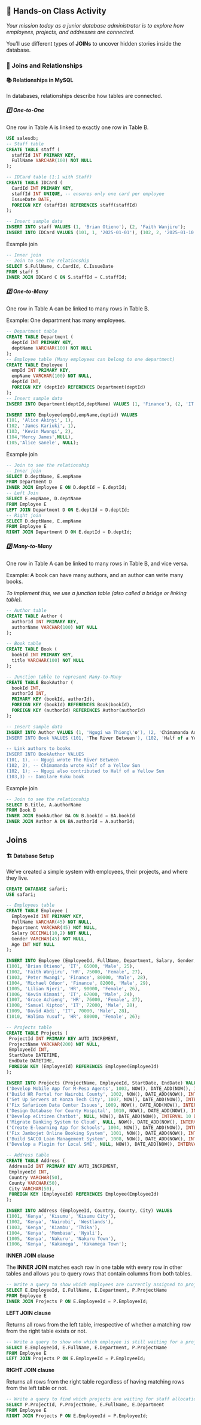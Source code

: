 ## 🎯 Hands-on Class Activity
_Your mission today as a junior database administrator is to explore how employees, projects, and addresses are connected._

You’ll use different types of **JOINs** to uncover hidden stories inside the database.
### 🚀 Joins and Relationships
#### 📚 Relationships in MySQL
In databases, relationships describe how tables are connected.
##### 1️⃣ One-to-One
One row in Table A is linked to exactly one row in Table B.
```sql
USE salesdb;
-- Staff table
CREATE TABLE staff (
  staffId INT PRIMARY KEY,
  FullName VARCHAR(100) NOT NULL
);

-- IDCard table (1:1 with Staff)
CREATE TABLE IDCard (
  CardId INT PRIMARY KEY,
  staffId INT UNIQUE, -- ensures only one card per employee
  IssueDate DATE,
  FOREIGN KEY (staffId) REFERENCES staff(staffId)
);

-- Insert sample data
INSERT INTO staff VALUES (1, 'Brian Otieno'), (2, 'Faith Wanjiru');
INSERT INTO IDCard VALUES (101, 1, '2025-01-01'), (102, 2, '2025-01-10');
```
Example join
```sql
-- Inner join
-- Join to see the relationship
SELECT S.FullName, C.CardId, C.IssueDate
FROM staff S
INNER JOIN IDCard C ON S.staffId = C.staffId;
```
##### 2️⃣ One-to-Many

One row in Table A can be linked to many rows in Table B.

Example: One department has many employees.
```sql
-- Department table
CREATE TABLE Department (
  deptId INT PRIMARY KEY,
  deptName VARCHAR(100) NOT NULL
);
-- Employee table (Many employees can belong to one department)
CREATE TABLE Employee (
  empId INT PRIMARY KEY,
  empName VARCHAR(100) NOT NULL,
  deptId INT,
  FOREIGN KEY (deptId) REFERENCES Department(deptId)
);
-- Insert sample data
INSERT INTO Department(deptId,deptName) VALUES (1, 'Finance'), (2, 'IT'),(3,'Marketing');

INSERT INTO Employee(empId,empName,deptid) VALUES 
(101, 'Alice Akinyi', 1),
(102, 'James Kariuki', 1),
(103, 'Kevin Mwangi', 2),
(104,'Mercy James',NULL),
(105,'Alice sanele', NULL);
```
Example join
```sql
-- Join to see the relationship
-- Inner join 
SELECT D.deptName, E.empName
FROM Department D
INNER JOIN Employee E ON D.deptId = E.deptId;
-- Left Join
SELECT E.empName, D.deptName
FROM Employee E
LEFT JOIN Department D ON E.deptId = D.deptId;
-- Right join
SELECT D.deptName, E.empName
FROM Employee E
RIGHT JOIN Department D ON E.deptId = D.deptId;
```
##### 3️⃣ Many-to-Many

One row in Table A can be linked to many rows in Table B, and vice versa.

Example: A book can have many authors, and an author can write many books.

_To implement this, we use a junction table (also called a bridge or linking table)._
```sql
-- Author table
CREATE TABLE Author (
  authorId INT PRIMARY KEY,
  authorName VARCHAR(100) NOT NULL
);

-- Book table
CREATE TABLE Book (
  bookId INT PRIMARY KEY,
  title VARCHAR(100) NOT NULL
);

-- Junction table to represent Many-to-Many
CREATE TABLE BookAuthor (
  bookId INT,
  authorId INT,
  PRIMARY KEY (bookId, authorId),
  FOREIGN KEY (bookId) REFERENCES Book(bookId),
  FOREIGN KEY (authorId) REFERENCES Author(authorId)
);

-- Insert sample data
INSERT INTO Author VALUES (1, 'Ngugi wa Thiong\'o'), (2, 'Chimamanda Adichie'),(3,'Damilare Kuku');
INSERT INTO Book VALUES (101, 'The River Between'), (102, 'Half of a Yellow Sun'),(103,'Nearly all men in Lagos are Mad');

-- Link authors to books
INSERT INTO BookAuthor VALUES 
(101, 1), -- Ngugi wrote The River Between
(102, 2), -- Chimamanda wrote Half of a Yellow Sun
(102, 1); -- Ngugi also contributed to Half of a Yellow Sun
(103,3) -- Damilare Kuku book
```
Example join
```sql
-- Join to see the relationship
SELECT B.title, A.authorName
FROM Book B
INNER JOIN BookAuthor BA ON B.bookId = BA.bookId
INNER JOIN Author A ON BA.authorId = A.authorId;
```
## Joins
#### 🏗️ Database Setup
We’ve created a simple system with employees, their projects, and where they live.
```sql
CREATE DATABASE safari;
USE safari;

-- Employees table
CREATE TABLE Employee (
  EmployeeId INT PRIMARY KEY,
  FullName VARCHAR(45) NOT NULL,
  Department VARCHAR(45) NOT NULL,
  Salary DECIMAL(10,2) NOT NULL,
  Gender VARCHAR(45) NOT NULL,
  Age INT NOT NULL
);

INSERT INTO Employee (EmployeeId, FullName, Department, Salary, Gender, Age) VALUES 
(1001, 'Brian Otieno', 'IT', 65000, 'Male', 25),
(1002, 'Faith Wanjiru', 'HR', 75000, 'Female', 27),
(1003, 'Peter Mwangi', 'Finance', 80000, 'Male', 28),
(1004, 'Michael Oduor', 'Finance', 82000, 'Male', 29),
(1005, 'Lilian Njeri', 'HR', 90000, 'Female', 26),
(1006, 'Kevin Kimani', 'IT', 67000, 'Male', 24),
(1007, 'Grace Achieng', 'HR', 76000, 'Female', 27),
(1008, 'Samuel Kiptoo', 'IT', 72000, 'Male', 28),
(1009, 'David Abdi', 'IT', 70000, 'Male', 28),
(1010, 'Halima Yusuf', 'HR', 88000, 'Female', 26);

-- Projects table
CREATE TABLE Projects (
 ProjectId INT PRIMARY KEY AUTO_INCREMENT,
 ProjectName VARCHAR(200) NOT NULL,
 EmployeeId INT,
 StartDate DATETIME,
 EndDate DATETIME,
 FOREIGN KEY (EmployeeId) REFERENCES Employee(EmployeeId)
);

INSERT INTO Projects (ProjectName, EmployeeId, StartDate, EndDate) VALUES 
('Develop Mobile App for M-Pesa Agents', 1003, NOW(), DATE_ADD(NOW(), INTERVAL 30 DAY)),
('Build HR Portal for Nairobi County', 1002, NOW(), DATE_ADD(NOW(), INTERVAL 45 DAY)),
('Set Up Servers at Konza Tech City', 1007, NOW(), DATE_ADD(NOW(), INTERVAL 45 DAY)),
('Fix Safaricom Data Center Issues', 1009, NOW(), DATE_ADD(NOW(), INTERVAL 7 DAY)),
('Design Database for County Hospital', 1010, NOW(), DATE_ADD(NOW(), INTERVAL 15 DAY)),
('Develop eCitizen Chatbot', NULL, NOW(), DATE_ADD(NOW(), INTERVAL 10 DAY)),
('Migrate Banking System to Cloud', NULL, NOW(), DATE_ADD(NOW(), INTERVAL 5 DAY)),
('Create E-learning App for Schools', 1004, NOW(), DATE_ADD(NOW(), INTERVAL 30 DAY)),
('Fix Jambojet Online Booking System', 1001, NOW(), DATE_ADD(NOW(), INTERVAL 7 DAY)),
('Build SACCO Loan Management System', 1008, NOW(), DATE_ADD(NOW(), INTERVAL 15 DAY)),
('Develop a Plugin for Local SME', NULL, NOW(), DATE_ADD(NOW(), INTERVAL 10 DAY));

-- Address table
CREATE TABLE Address (
 AddressId INT PRIMARY KEY AUTO_INCREMENT,
 EmployeeId INT,
 Country VARCHAR(50),
 County VARCHAR(50),
 City VARCHAR(50),
 FOREIGN KEY (EmployeeId) REFERENCES Employee(EmployeeId)
);

INSERT INTO Address (EmployeeId, Country, County, City) VALUES 
(1001, 'Kenya', 'Kisumu', 'Kisumu City'),
(1002, 'Kenya', 'Nairobi', 'Westlands'),
(1003, 'Kenya', 'Kiambu', 'Thika'),
(1004, 'Kenya', 'Mombasa', 'Nyali'),
(1005, 'Kenya', 'Nakuru', 'Nakuru Town'),
(1006, 'Kenya', 'Kakamega', 'Kakamega Town');

```
**INNER JOIN clause**

The **INNER JOIN** matches each row in one table with every row in other tables and allows you to query rows that contain columns from both tables.


```sql
-- Write a query to show which employees are currently assigned to projects.
SELECT E.EmployeeId, E.FullName, E.Department, P.ProjectName
FROM Employee E
INNER JOIN Projects P ON E.EmployeeId = P.EmployeeId;
```

**LEFT JOIN clause**

Returns all rows from the left table, irrespective of whether a matching row from the right table exists or not.

```sql
-- Write a query to show who which employee is still waiting for a project assignment.
SELECT E.EmployeeId, E.FullName, E.Department, P.ProjectName
FROM Employee E
LEFT JOIN Projects P ON E.EmployeeId = P.EmployeeId;
```

**RIGHT JOIN clause**

Returns all rows from the right table regardless of having matching rows from the left table or not.

```sql
-- Write a query to find which projects are waiting for staff allocation.
SELECT P.ProjectId, P.ProjectName, E.FullName, E.Department
FROM Employee E
RIGHT JOIN Projects P ON E.EmployeeId = P.EmployeeId;
```

